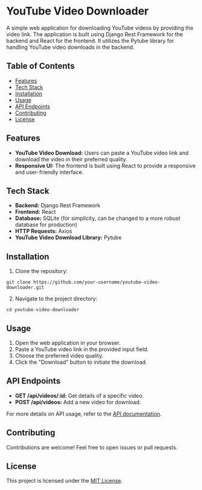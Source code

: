 <h1>YouTube Video Downloader</h1>

<p>
  A simple web application for downloading YouTube videos by providing the video
  link. The application is built using Django Rest Framework for the backend and
  React for the frontend. It utilizes the Pytube library for handling YouTube
  video downloads in the backend.
</p>

<h2>Table of Contents</h2>

<ul>
  <li><a href="#features">Features</a></li>
  <li><a href="#tech-stack">Tech Stack</a></li>
  <li><a href="#installation">Installation</a></li>
  <li><a href="#usage">Usage</a></li>
  <li><a href="#api-endpoints">API Endpoints</a></li>
  <li><a href="#contributing">Contributing</a></li>
  <li><a href="#license">License</a></li>
</ul>

<h2>Features</h2>

<ul>
  <li>
    <strong>YouTube Video Download:</strong> Users can paste a YouTube video
    link and download the video in their preferred quality.
  </li>
  <li>
    <strong>Responsive UI:</strong> The frontend is built using React to provide
    a responsive and user-friendly interface.
  </li>
</ul>

<h2>Tech Stack</h2>

<ul>
  <li><strong>Backend:</strong> Django Rest Framework</li>
  <li><strong>Frontend:</strong> React</li>
  <li>
    <strong>Database:</strong> SQLite (for simplicity, can be changed to a more
    robust database for production)
  </li>
  <li><strong>HTTP Requests:</strong> Axios</li>
  <li><strong>YouTube Video Download Library:</strong> Pytube</li>
</ul>

<h2>Installation</h2>

<ol>
  <li>Clone the repository:</li>
</ol>

<pre><code>git clone https://github.com/your-username/youtube-video-downloader.git</code></pre>

<ol start="2">
  <li>Navigate to the project directory:</li>
</ol>

<pre><code>cd youtube-video-downloader</code></pre>

<!-- Continue the list with steps 3-8 -->

<h2>Usage</h2>

<ol>
  <li>Open the web application in your browser.</li>
  <li>Paste a YouTube video link in the provided input field.</li>
  <li>Choose the preferred video quality.</li>
  <li>Click the "Download" button to initiate the download.</li>
</ol>

<h2>API Endpoints</h2>

<ul>
  <li>
    <strong>GET /api/videos/:id:</strong> Get details of a specific video.
  </li>
  <li><strong>POST /api/videos:</strong> Add a new video for download.</li>
</ul>

<p>
  For more details on API usage, refer to the
  <a href="./API_DOCS.md">API documentation</a>.
</p>

<h2>Contributing</h2>

<p>Contributions are welcome! Feel free to open issues or pull requests.</p>

<h2>License</h2>

<p>This project is licensed under the <a href="./LICENSE">MIT License</a>.</p>
